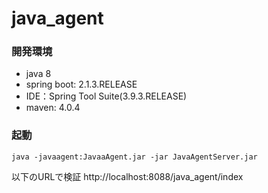 # java_agent

### 開発環境
- java 8 
- spring boot: 2.1.3.RELEASE 
- IDE：Spring Tool Suite(3.9.3.RELEASE)
- maven: 4.0.4

### 起動

`java -javaagent:JavaaAgent.jar -jar JavaAgentServer.jar`

以下のURLで検証
http://localhost:8088/java_agent/index
